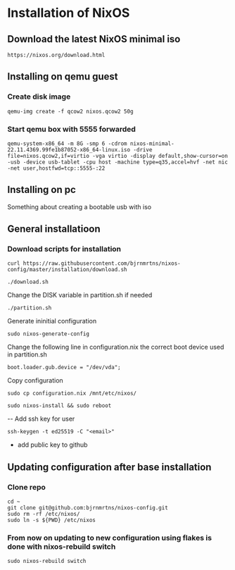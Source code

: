 # Installation of NixOS

## Download the latest NixOS minimal iso
```
https://nixos.org/download.html
```

## Installing on qemu guest

### Create disk image
```
qemu-img create -f qcow2 nixos.qcow2 50g
```

### Start qemu box with 5555 forwarded
```
qemu-system-x86_64 -m 8G -smp 6 -cdrom nixos-minimal-22.11.4369.99fe1b87052-x86_64-linux.iso -drive file=nixos.qcow2,if=virtio -vga virtio -display default,show-cursor=on -usb -device usb-tablet -cpu host -machine type=q35,accel=hvf -net nic -net user,hostfwd=tcp::5555-:22
```

## Installing on pc
Something about creating a bootable usb with iso

## General installatioon
### Download scripts for installation
```
curl https://raw.githubusercontent.com/bjrnmrtns/nixos-config/master/installation/download.sh
```
```
./download.sh
```
Change the DISK variable in partition.sh if needed
```
./partition.sh
```
Generate ininitial configuration
```
sudo nixos-generate-config
```

Change the following line in configuration.nix the correct boot device used in partition.sh
```
boot.loader.gub.device = "/dev/vda";
```
Copy configuration
```
sudo cp configuration.nix /mnt/etc/nixos/
```

```
sudo nixos-install && sudo reboot
```

-- Add ssh key for user
```
ssh-keygen -t ed25519 -C "<email>"
```
- add public key to github


## Updating configuration after base installation
### Clone repo
```
cd ~
git clone git@github.com:bjrnmrtns/nixos-config.git
sudo rm -rf /etc/nixos/
sudo ln -s ${PWD} /etc/nixos
```

### From now on updating to new configuration using flakes is done with nixos-rebuild switch 
```
sudo nixos-rebuild switch
```

